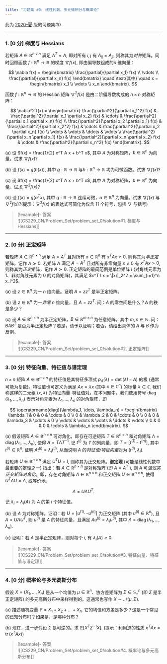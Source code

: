 ```yaml
---
title: "习题集 #0: 线性代数、多元微积分与概率论"
---
```

此为 [2020-夏](https://cs229.stanford.edu/summer2020/ps0_template.pdf) 版的习题集#0

---

### 1. \[0 分\] 梯度与 Hessians

若矩阵 $A \in \mathbb{R}^{n \times n}$ 满足 $A^T = A$, 即对所有 $i, j$ 有 $A_{ij} = A_{ji}$, 则称其为*对称*矩阵。同时回顾函数 $f: \mathbb{R}^n \to \mathbb{R}$ 的梯度 $\nabla f(x)$, 即由偏导数组成的$n$ 维向量：

$$
\nabla f(x) = \begin{bmatrix} \frac{\partial}{\partial x_1} f(x) \\ \vdots \\ \frac{\partial}{\partial x_n} f(x) \end{bmatrix} \quad \text{其中} \quad x = \begin{bmatrix} x_1 \\ \vdots \\ x_n \end{bmatrix}.
$$

函数 $f: \mathbb{R}^n \to \mathbb{R}$ 的 Hessian 矩阵 $\nabla^2 f(x)$ 是由二阶偏导数构成的 $n \times n$ 对称矩阵：

$$
\nabla^2 f(x) = \begin{bmatrix}
\frac{\partial^2}{\partial x_1^2} f(x) & \frac{\partial^2}{\partial x_1 \partial x_2} f(x) & \cdots & \frac{\partial^2}{\partial x_1 \partial x_n} f(x) \\
\frac{\partial^2}{\partial x_2 \partial x_1} f(x) & \frac{\partial^2}{\partial x_2^2} f(x) & \cdots & \frac{\partial^2}{\partial x_2 \partial x_n} f(x) \\
\vdots & \vdots & \ddots & \vdots \\
\frac{\partial^2}{\partial x_n \partial x_1} f(x) & \frac{\partial^2}{\partial x_n \partial x_2} f(x) & \cdots & \frac{\partial^2}{\partial x_n^2} f(x)
\end{bmatrix}.
$$

(a) 设 $f(x) = \frac{1}{2} x^T A x + b^T x$, 其中 $A$ 为对称矩阵，$b \in \mathbb{R}^n$ 为向量。试求 $\nabla f(x)$?

(b) 设 $f(x) = g(h(x))$, 其中 $g: \mathbb{R} \to \mathbb{R}$ 与$h: \mathbb{R}^n \to \mathbb{R}$ 均为可微函数。试求 $\nabla f(x)$?

(c) 设 $f(x) = \frac{1}{2} x^T A x + b^T x$, 其中 $A$ 为对称矩阵，$b \in \mathbb{R}^n$ 为向量。试求 $\nabla^2 f(x)$?

(d) 设 $f(x) = g(a^T x)$, 其中 $g: \mathbb{R} \to \mathbb{R}$ 连续可微，$a \in \mathbb{R}^n$ 为向量。试求 $\nabla f(x)$ 与 $\nabla^2 f(x)$?(提示：$\nabla^2 f(x)$ 的表达式可简化为仅含 11 个符号，包括 $\nabla$ 与括号)

> [!example]- 答案  
>   ![[CS229_CN/Problem_Set/problem_set_0/solution#1. 梯度与 Hessians]]

---

### 2. \[0 分\] 正定矩阵

若矩阵 $A \in \mathbb{R}^{n \times n}$ 满足 $A = A^T$ 且对所有 $x \in \mathbb{R}^n$ 有 $x^T A x \geq 0$, 则称其为*半正定*矩阵，记作 $A \succeq 0$. 若矩阵 $A$ 满足 $A = A^T$ 且对所有非零向量 $x \neq 0$ 有 $x^T A x > 0$, 则称其为*正定*矩阵，记作 $A \succ 0$. 正定矩阵的最简范例是单位矩阵 $I$ (对角线元素为 $1$、非对角线元素为 $0$ 的对角矩阵)，其满足 $x^T I x = \|x\|_2^2 = \sum_{i=1}^n x_i^2$.

(a) 设 $z \in \mathbb{R}^n$ 为一 $n$ 维向量。证明 $A = z z^T$ 是半正定矩阵。

(b) 设 $z \in \mathbb{R}^n$ 为一*非零* $n$ 维向量，且 $A = z z^T$. 问：$A$ 的零空间是什么？$A$ 的秩是多少？

(c) 设 $A \in \mathbb{R}^{n \times n}$ 为半正定矩阵，$B \in \mathbb{R}^{m \times n}$ 为任意矩阵，其中 $m, n \in \mathbb{N}$. 问：$B A B^T$ 是否为半正定矩阵？若是，请予以证明；若否，请给出具体的 $A$ 与 $B$ 作为反例。

> [!example]- 答案  
>   ![[CS229_CN/Problem_Set/problem_set_0/solution#2. 正定矩阵]]

---

### 3. \[0 分\] 特征向量、特征值与谱定理

$n \times n$ 矩阵 $A \in \mathbb{R}^{n \times n}$ 的特征值是其特征多项式 $p_A(\lambda) = \det(\lambda I - A)$ 的根 (通常可能为复数)。特征值也可定义为满足 $A x = \lambda x$ (其中 $x \in \mathbb{C}^n$) 的标量 $\lambda \in \mathbb{C}$. 我们称这样的二元组 $(x, \lambda)$ 为特征向量-特征值对。在本问题中，我们使用符号 $\operatorname{diag}(\lambda_1, \dots, \lambda_n)$ 表示对角元素为 $\lambda_1, \dots, \lambda_n$ 的对角矩阵，即

$$
\operatorname{diag}(\lambda_1, \dots, \lambda_n) = 
\begin{bmatrix}
\lambda_1 & 0 & 0 & \cdots & 0 \\
0 & \lambda_2 & 0 & \cdots & 0 \\
0 & 0 & \lambda_3 & \cdots & 0 \\
\vdots & \vdots & \vdots & \ddots & \vdots \\
0 & 0 & 0 & \cdots & \lambda_n
\end{bmatrix}.
$$

(a) 假设矩阵 $A \in \mathbb{R}^{n \times n}$ 可对角化，即存在可逆矩阵 $T \in \mathbb{R}^{n \times n}$ 和对角矩阵 $\Lambda = \operatorname{diag}(\lambda_1, \dots, \lambda_n)$, 使得 $A = T \Lambda T^{-1}$. 记 $t^{(i)}$ 为 $T$ 的列向量，即 $T = [t^{(1)} \cdots t^{(n)}]$, 其中 $t^{(i)} \in \mathbb{R}^n$. 证明 $A t^{(i)} = \lambda_i t^{(i)}$, 从而说明 $A$ 的*特征值/特征向量*对为 $(t^{(i)}, \lambda_i)$.

若矩阵 $U \in \mathbb{R}^{n \times n}$ 满足 $U^T U = I$, 则称其为正交矩阵。**谱定理** (可能是线性代数中最重要的定理之一) 指出：若 $A \in \mathbb{R}^{n \times n}$ 是对称矩阵 (即 $A = A^T$ ), 则 $A$ 可*通过实正交矩阵对角化*。即，存在对角矩阵 $\Lambda \in \mathbb{R}^{n \times n}$ 和正交矩阵 $U \in \mathbb{R}^{n \times n}$, 使得 $U^T A U = \Lambda$, 或等价地，

$$
A = U \Lambda U^T.
$$

记 $\lambda_i = \lambda_i(A)$ 为 $A$ 的第 $i$ 个特征值。

(b) 设 $A$ 为对称矩阵。证明：若 $U = [u^{(1)} \cdots u^{(n)}]$ 为正交矩阵 (其中 $u^{(i)} \in \mathbb{R}^n$), 且 $A = U \Lambda U^T$, 则 $u^{(i)}$ 是 $A$ 的特征向量，且满足 $A u^{(i)} = \lambda_i u^{(i)}$, 其中 $\Lambda = \operatorname{diag}(\lambda_1, \dots, \lambda_n)$.

(c) 证明：若 $A$ 是半正定矩阵，则对每个 $i$, 有 $\lambda_i(A) \geq 0$.

> [!example]- 答案  
>   ![[CS229_CN/Problem_Set/problem_set_0/solution#3. 特征向量、特征值与谱定理]]

---

### 4. \[0 分\] 概率论与多元高斯分布

假设 $X = (X_1, \dots, X_n)$ 是从一个均值为 $\mu \in \mathbb{R}^n$、协方差矩阵为 $\Sigma \in \mathbb{S}^n_+$ (即 $\Sigma$ 是半正定矩阵) 的多元高斯分布中采样得到的。这通常也写作 $X \sim \mathcal{N}(\mu, \Sigma)$.

(a) 描述随机变量 $Y = X_1 + X_2 + \dots + X_n$. 它的均值和方差是多少？这是一个常见的已知分布吗？如果是，是哪种分布？

(b) 现在，进一步假设 $\Sigma$ 是可逆的。求 $\mathbb{E}[X^T \Sigma^{-1} X]$. (提示：利用迹的性质 $x^T A x = \operatorname{tr}(x^T A x)$)

> [!example]- 答案  
>   ![[CS229_CN/Problem_Set/problem_set_0/solution#4. 概率论与多元高斯分布]]

